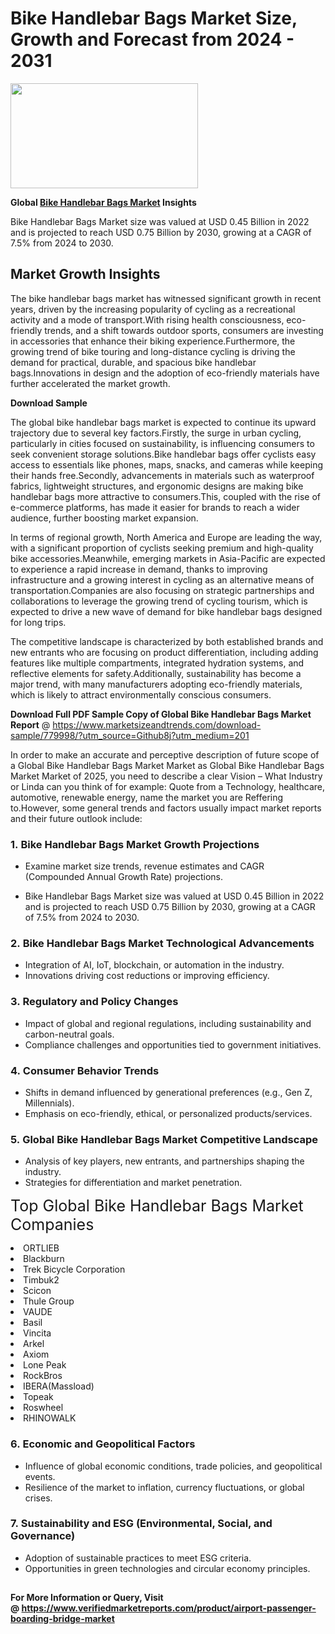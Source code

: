 <H1>Bike Handlebar Bags Market Size, Growth and Forecast from 2024 - 2031</H1><img class="aligncenter size-medium wp-image-584254" src="https://thirdeyenews.in/wp-content/uploads/2024/09/Global-Market-Research-300x168.jpeg" alt="" width="300" height="168" /><p><strong>Global&nbsp;<a href="https://www.marketsizeandtrends.com/download-sample/779998/?utm_source=Github8j?utm_medium=201">Bike Handlebar Bags Market</a> Insights</strong></p><p>Bike Handlebar Bags Market size was valued at USD 0.45 Billion in 2022 and is projected to reach USD 0.75 Billion by 2030, growing at a CAGR of 7.5% from 2024 to 2030.</p><p><h2>Market Growth Insights</h2> <p>The bike handlebar bags market has witnessed significant growth in recent years, driven by the increasing popularity of cycling as a recreational activity and a mode of transport.With rising health consciousness, eco-friendly trends, and a shift towards outdoor sports, consumers are investing in accessories that enhance their biking experience.Furthermore, the growing trend of bike touring and long-distance cycling is driving the demand for practical, durable, and spacious bike handlebar bags.Innovations in design and the adoption of eco-friendly materials have further accelerated the market growth.</p> <p><strong>Download Sample</strong></p> <p>The global bike handlebar bags market is expected to continue its upward trajectory due to several key factors.Firstly, the surge in urban cycling, particularly in cities focused on sustainability, is influencing consumers to seek convenient storage solutions.Bike handlebar bags offer cyclists easy access to essentials like phones, maps, snacks, and cameras while keeping their hands free.Secondly, advancements in materials such as waterproof fabrics, lightweight structures, and ergonomic designs are making bike handlebar bags more attractive to consumers.This, coupled with the rise of e-commerce platforms, has made it easier for brands to reach a wider audience, further boosting market expansion.</p> <p>In terms of regional growth, North America and Europe are leading the way, with a significant proportion of cyclists seeking premium and high-quality bike accessories.Meanwhile, emerging markets in Asia-Pacific are expected to experience a rapid increase in demand, thanks to improving infrastructure and a growing interest in cycling as an alternative means of transportation.Companies are also focusing on strategic partnerships and collaborations to leverage the growing trend of cycling tourism, which is expected to drive a new wave of demand for bike handlebar bags designed for long trips.</p> <p>The competitive landscape is characterized by both established brands and new entrants who are focusing on product differentiation, including adding features like multiple compartments, integrated hydration systems, and reflective elements for safety.Additionally, sustainability has become a major trend, with many manufacturers adopting eco-friendly materials, which is likely to attract environmentally conscious consumers.</p> <p><span class=""><strong>Download Full PDF Sample Copy of Global Bike Handlebar Bags Market Report</strong> @ <a href="https://www.marketsizeandtrends.com/download-sample/779998/?utm_source=Github8j?utm_medium=201" target="_blank">https://www.marketsizeandtrends.com/download-sample/779998/?utm_source=Github8j?utm_medium=201</a></span></p><p>In order to make an accurate and perceptive description of future scope of a Global&nbsp;Bike Handlebar Bags Market Market as Global&nbsp;Bike Handlebar Bags Market Market of 2025, you need to describe a clear Vision &ndash; What Industry or Linda can you think of for example: Quote from a Technology, healthcare, automotive, renewable energy, name the market you are Reffering to.However, some general trends and factors usually impact market reports and their future outlook include:</p><h3>1.&nbsp;<strong>Bike Handlebar Bags Market Growth Projections</strong></h3><ul><li>Examine market size trends, revenue estimates and CAGR (Compounded Annual Growth Rate) projections.</li><li><p>Bike Handlebar Bags Market size was valued at USD 0.45 Billion in 2022 and is projected to reach USD 0.75 Billion by 2030, growing at a CAGR of 7.5% from 2024 to 2030.</p></li></ul><h3>2.&nbsp;<strong>Bike Handlebar Bags Market Technological Advancements</strong></h3><ul><li>Integration of AI, IoT, blockchain, or automation in the industry.</li><li>Innovations driving cost reductions or improving efficiency.</li></ul><h3>3.&nbsp;<strong>Regulatory and Policy Changes</strong></h3><ul><li>Impact of global and regional regulations, including sustainability and carbon-neutral goals.</li><li>Compliance challenges and opportunities tied to government initiatives.</li></ul><h3>4.&nbsp;<strong>Consumer Behavior Trends</strong></h3><ul><li>Shifts in demand influenced by generational preferences (e.g., Gen Z, Millennials).</li><li>Emphasis on eco-friendly, ethical, or personalized products/services.</li></ul><h3>5.&nbsp;<strong>Global Bike Handlebar Bags Market Competitive Landscape</strong></h3><ul><li>Analysis of key players, new entrants, and partnerships shaping the industry.</li><li>Strategies for differentiation and market penetration.</li></ul><p data-pm-slice="1 1 []"><span style="color: inherit; font-family: inherit; font-size: 25px;">Top Global Bike Handlebar Bags Market Companies</span></p><div class="" data-test-id=""><p><li>ORTLIEB</li><li> Blackburn</li><li> Trek Bicycle Corporation</li><li> Timbuk2</li><li> Scicon</li><li> Thule Group</li><li> VAUDE</li><li> Basil</li><li> Vincita</li><li> Arkel</li><li> Axiom</li><li> Lone Peak</li><li> RockBros</li><li> IBERA(Massload)</li><li> Topeak</li><li> Roswheel</li><li> RHINOWALK</li></p></div><h3>6.&nbsp;<strong>Economic and Geopolitical Factors</strong></h3><ul><li>Influence of global economic conditions, trade policies, and geopolitical events.</li><li>Resilience of the market to inflation, currency fluctuations, or global crises.</li></ul><h3>7.&nbsp;<strong>Sustainability and ESG (Environmental, Social, and Governance)</strong></h3><ul><li>Adoption of sustainable practices to meet ESG criteria.</li><li>Opportunities in green technologies and circular economy principles.</li></ul><h2><strong style="font-size: 14px;">For More Information or Query, Visit @&nbsp;</strong><a style="background-color: #ffffff; font-size: 14px;" href="https://www.marketsizeandtrends.com/report/bike-handlebar-bags-market/" target="_blank">https://www.verifiedmarketreports.com/product/airport-passenger-boarding-bridge-market</a></h2>